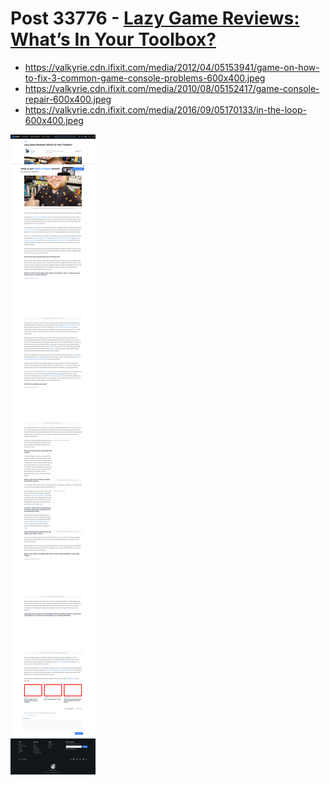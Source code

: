 # Post 33776 - [Lazy Game Reviews: What&#8217;s In Your Toolbox?](https://www.ifixit.com/News/33776/lazy-game-reviews-whats-in-your-toolbox)

- https://valkyrie.cdn.ifixit.com/media/2012/04/05153941/game-on-how-to-fix-3-common-game-console-problems-600x400.jpeg
- https://valkyrie.cdn.ifixit.com/media/2010/08/05152417/game-console-repair-600x400.jpeg
- https://valkyrie.cdn.ifixit.com/media/2016/09/05170133/in-the-loop-600x400.jpeg

![screencap](screenshots/7602ab9e-06fe-4945-a4dd-65affd0f4b50.png)
